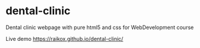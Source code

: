 # dental-clinic
Dental clinic webpage with pure html5 and css for WebDevelopment course

Live demo
https://raikox.github.io/dental-clinic/
